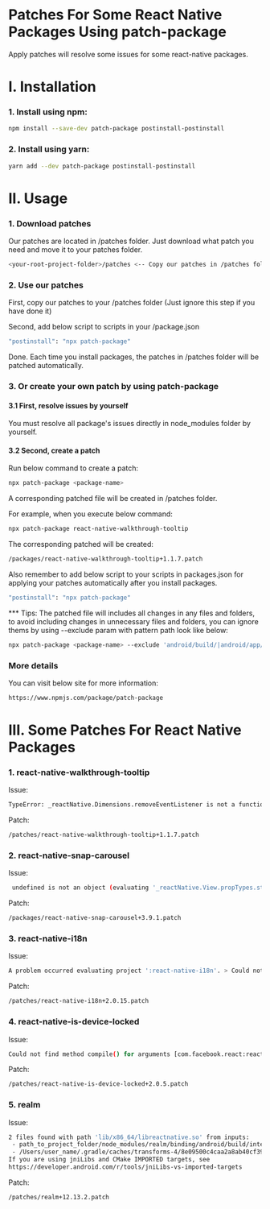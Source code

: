 # Patches For Some React Native Packages Using patch-package
Apply patches will resolve some issues for some react-native packages.

# I. Installation

### 1. Install using npm:
```bash
npm install --save-dev patch-package postinstall-postinstall
```

### 2. Install using yarn:
```bash
yarn add --dev patch-package postinstall-postinstall
```

# II. Usage

### 1. Download patches
Our patches are located in /patches folder. Just download what patch you need and move it to your patches folder.

```bash
<your-root-project-folder>/patches <-- Copy our patches in /patches folder to this location.
```

### 2. Use our patches
First, copy our patches to your <root-project-folder>/patches folder (Just ignore this step if you have done it)

Second, add below script to scripts in your <root-project-folder>/package.json
```bash
"postinstall": "npx patch-package"
```
Done. Each time you install packages, the patches in <root-project-folder>/patches folder will be patched automatically.

### 3. Or create your own patch by using patch-package
#### 3.1 First, resolve issues by yourself
You must resolve all package's issues directly in node_modules folder by yourself.

#### 3.2 Second, create a patch
Run below command to create a patch:
```bash
npx patch-package <package-name>
```
A corresponding patched file will be created in <root-project-folder>/patches folder.

For example, when you execute below command:
```bash
npx patch-package react-native-walkthrough-tooltip
```

The corresponding patched will be created:
```bash
/packages/react-native-walkthrough-tooltip+1.1.7.patch
```

Also remember to add below script to your scripts in packages.json for applying your patches automatically after you install packages.
```bash
"postinstall": "npx patch-package"
```

*** Tips: The patched file will includes all changes in any files and folders, to avoid including changes in unnecessary files and folders, you can ignore thems by using --exclude param with pattern path look like below:
```bash
npx patch-package <package-name> --exclude 'android/build/|android/app/build/'
```

### More details
You can visit below site for more information:

```bash
https://www.npmjs.com/package/patch-package
```

# III. Some Patches For React Native Packages
### 1. react-native-walkthrough-tooltip

Issue:
```bash
TypeError: _reactNative.Dimensions.removeEventListener is not a function. (In '_reactNative.Dimensions.removeEventListener('change', this.updateWindowDims)', '_reactNative.Dimensions.removeEventListener' is undefined)
```

Patch:
```bash
/patches/react-native-walkthrough-tooltip+1.1.7.patch
```

### 2. react-native-snap-carousel

Issue:
```bash
 undefined is not an object (evaluating '_reactNative.View.propTypes.style')
```
Patch:
```bash
/packages/react-native-snap-carousel+3.9.1.patch
```

### 3. react-native-i18n

Issue:
```bash
A problem occurred evaluating project ':react-native-i18n'. > Could not find method compile() for arguments [com.facebook.react:react-native:+] on object of type org.gradle.api.internal.artifacts.dsl.dependencies.DefaultDependencyHandler
```

Patch:
```bash
/patches/react-native-i18n+2.0.15.patch
```

### 4. react-native-is-device-locked

Issue:
```bash
Could not find method compile() for arguments [com.facebook.react:react-native:0.20.+] on object of type org.gradle.api.internal.artifacts.dsl.dependencies.DefaultDependencyHandler.
```

Patch:
```bash
/patches/react-native-is-device-locked+2.0.5.patch
```

### 5. realm
Issue:
```bash
2 files found with path 'lib/x86_64/libreactnative.so' from inputs:
 - path_to_project_folder/node_modules/realm/binding/android/build/intermediates/library_jni/debug/copyDebugJniLibsProjectOnly/jni/x86_64/libreactnative.so
 - /Users/user_name/.gradle/caches/transforms-4/8e09500c4caa2a8ab40cf3908d4da65d/transformed/jetified-react-android-0.76.1-debug/jni/x86_64/libreactnative.so
If you are using jniLibs and CMake IMPORTED targets, see
https://developer.android.com/r/tools/jniLibs-vs-imported-targets
```

Patch:
```bash
/patches/realm+12.13.2.patch
```